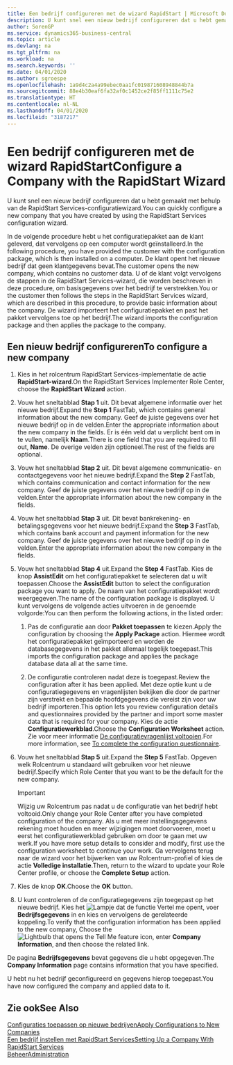 ```yaml
---
title: Een bedrijf configureren met de wizard RapidStart | Microsoft Docs
description: U kunt snel een nieuw bedrijf configureren dat u hebt gemaakt met behulp van de RapidStart Services-configuratiewizard.
author: SorenGP
ms.service: dynamics365-business-central
ms.topic: article
ms.devlang: na
ms.tgt_pltfrm: na
ms.workload: na
ms.search.keywords: ''
ms.date: 04/01/2020
ms.author: sgroespe
ms.openlocfilehash: 1a9d4c2a4a99ebec0aa1fc019871608948844b7a
ms.sourcegitcommit: 88e4b30eaf6fa32af0c1452ce2f85ff1111c75e2
ms.translationtype: HT
ms.contentlocale: nl-NL
ms.lasthandoff: 04/01/2020
ms.locfileid: "3187217"
---
```

# <a name="configure-a-company-with-the-rapidstart-wizard"></a><span data-ttu-id="06449-103">Een bedrijf configureren met de wizard RapidStart</span><span class="sxs-lookup"><span data-stu-id="06449-103">Configure a Company with the RapidStart Wizard</span></span>
<span data-ttu-id="06449-104">U kunt snel een nieuw bedrijf configureren dat u hebt gemaakt met behulp van de RapidStart Services-configuratiewizard.</span><span class="sxs-lookup"><span data-stu-id="06449-104">You can quickly configure a new company that you have created by using the RapidStart Services configuration wizard.</span></span>

<span data-ttu-id="06449-105">In de volgende procedure hebt u het configuratiepakket aan de klant geleverd, dat vervolgens op een computer wordt geïnstalleerd.</span><span class="sxs-lookup"><span data-stu-id="06449-105">In the following procedure, you have provided the customer with the configuration package, which is then installed on a computer.</span></span> <span data-ttu-id="06449-106">De klant opent het nieuwe bedrijf dat geen klantgegevens bevat.</span><span class="sxs-lookup"><span data-stu-id="06449-106">The customer opens the new company, which contains no customer data.</span></span> <span data-ttu-id="06449-107">U of de klant volgt vervolgens de stappen in de RapidStart Services-wizard, die worden beschreven in deze procedure, om basisgegevens over het bedrijf te verstrekken.</span><span class="sxs-lookup"><span data-stu-id="06449-107">You or the customer then follows the steps in the RapidStart Services wizard, which are described in this procedure, to provide basic information about the company.</span></span> <span data-ttu-id="06449-108">De wizard importeert het configuratiepakket en past het pakket vervolgens toe op het bedrijf.</span><span class="sxs-lookup"><span data-stu-id="06449-108">The wizard imports the configuration package and then applies the package to the company.</span></span>  

## <a name="to-configure-a-new-company"></a><span data-ttu-id="06449-109">Een nieuw bedrijf configureren</span><span class="sxs-lookup"><span data-stu-id="06449-109">To configure a new company</span></span>  
1. <span data-ttu-id="06449-110">Kies in het rolcentrum RapidStart Services-implementatie de actie **RapidStart-wizard**.</span><span class="sxs-lookup"><span data-stu-id="06449-110">On the RapidStart Services Implementer Role Center, choose the **RapidStart Wizard** action.</span></span>  
2. <span data-ttu-id="06449-111">Vouw het sneltabblad **Stap 1** uit. Dit bevat algemene informatie over het nieuwe bedrijf.</span><span class="sxs-lookup"><span data-stu-id="06449-111">Expand the **Step 1** FastTab, which contains general information about the new company.</span></span> <span data-ttu-id="06449-112">Geef de juiste gegevens over het nieuwe bedrijf op in de velden.</span><span class="sxs-lookup"><span data-stu-id="06449-112">Enter the appropriate information about the new company in the fields.</span></span> <span data-ttu-id="06449-113">Er is één veld dat u verplicht bent om in te vullen, namelijk **Naam**.</span><span class="sxs-lookup"><span data-stu-id="06449-113">There is one field that you are required to fill out, **Name**.</span></span> <span data-ttu-id="06449-114">De overige velden zijn optioneel.</span><span class="sxs-lookup"><span data-stu-id="06449-114">The rest of the fields are optional.</span></span>  
3. <span data-ttu-id="06449-115">Vouw het sneltabblad **Stap 2** uit. Dit bevat algemene communicatie- en contactgegevens voor het nieuwe bedrijf.</span><span class="sxs-lookup"><span data-stu-id="06449-115">Expand the **Step 2** FastTab, which contains communication and contact information for the new company.</span></span> <span data-ttu-id="06449-116">Geef de juiste gegevens over het nieuwe bedrijf op in de velden.</span><span class="sxs-lookup"><span data-stu-id="06449-116">Enter the appropriate information about the new company in the fields.</span></span>
4. <span data-ttu-id="06449-117">Vouw het sneltabblad **Stap 3** uit. Dit bevat bankrekening- en betalingsgegevens voor het nieuwe bedrijf.</span><span class="sxs-lookup"><span data-stu-id="06449-117">Expand the **Step 3** FastTab, which contains bank account and payment information for the new company.</span></span> <span data-ttu-id="06449-118">Geef de juiste gegevens over het nieuwe bedrijf op in de velden.</span><span class="sxs-lookup"><span data-stu-id="06449-118">Enter the appropriate information about the new company in the fields.</span></span>  
5. <span data-ttu-id="06449-119">Vouw het sneltabblad **Stap 4** uit.</span><span class="sxs-lookup"><span data-stu-id="06449-119">Expand the **Step 4** FastTab.</span></span> <span data-ttu-id="06449-120">Kies de knop **AssistEdit** om het configuratiepakket te selecteren dat u wilt toepassen.</span><span class="sxs-lookup"><span data-stu-id="06449-120">Choose the **AssistEdit** button to select the configuration package you want to apply.</span></span> <span data-ttu-id="06449-121">De naam van het configuratiepakket wordt weergegeven.</span><span class="sxs-lookup"><span data-stu-id="06449-121">The name of the configuration package is displayed.</span></span> <span data-ttu-id="06449-122">U kunt vervolgens de volgende acties uitvoeren in de genoemde volgorde:</span><span class="sxs-lookup"><span data-stu-id="06449-122">You can then perform the following actions, in the listed order:</span></span>  

    1. <span data-ttu-id="06449-123">Pas de configuratie aan door **Pakket toepassen** te kiezen.</span><span class="sxs-lookup"><span data-stu-id="06449-123">Apply the configuration by choosing the **Apply Package** action.</span></span> <span data-ttu-id="06449-124">Hiermee wordt het configuratiepakket geïmporteerd en worden de databasegegevens in het pakket allemaal tegelijk toegepast.</span><span class="sxs-lookup"><span data-stu-id="06449-124">This imports the configuration package and applies the package database data all at the same time.</span></span>  

    2. <span data-ttu-id="06449-125">De configuratie controleren nadat deze is toegepast.</span><span class="sxs-lookup"><span data-stu-id="06449-125">Review the configuration after it has been applied.</span></span> <span data-ttu-id="06449-126">Met deze optie kunt u de configuratiegegevens en vragenlijsten bekijken die door de partner zijn verstrekt en bepaalde hoofdgegevens die vereist zijn voor uw bedrijf importeren.</span><span class="sxs-lookup"><span data-stu-id="06449-126">This option lets you review configuration details and questionnaires provided by the partner and import some master data that is required for your company.</span></span> <span data-ttu-id="06449-127">Kies de actie **Configuratiewerkblad**.</span><span class="sxs-lookup"><span data-stu-id="06449-127">Choose the **Configuration Worksheet** action.</span></span> <span data-ttu-id="06449-128">Zie voor meer informatie [De configuratievragenlijst voltooien](admin-gather-customer-setup-values.md#to-complete-the-configuration-questionnaire).</span><span class="sxs-lookup"><span data-stu-id="06449-128">For more information, see [To complete the configuration questionnaire](admin-gather-customer-setup-values.md#to-complete-the-configuration-questionnaire).</span></span>  

6. <span data-ttu-id="06449-129">Vouw het sneltabblad **Stap 5** uit.</span><span class="sxs-lookup"><span data-stu-id="06449-129">Expand the **Step 5** FastTab.</span></span> <span data-ttu-id="06449-130">Opgeven welk Rolcentrum u standaard wilt gebruiken voor het nieuwe bedrijf.</span><span class="sxs-lookup"><span data-stu-id="06449-130">Specify which Role Center that you want to be the default for the new company.</span></span>  

    > [!IMPORTANT]  
    >  <span data-ttu-id="06449-131">Wijzig uw Rolcentrum pas nadat u de configuratie van het bedrijf hebt voltooid.</span><span class="sxs-lookup"><span data-stu-id="06449-131">Only change your Role Center after you have completed configuration of the company.</span></span> <span data-ttu-id="06449-132">Als u met meer instellingsgegevens rekening moet houden en meer wijzigingen moet doorvoeren, moet u eerst het configuratiewerkblad gebruiken om door te gaan met uw werk.</span><span class="sxs-lookup"><span data-stu-id="06449-132">If you have more setup details to consider and modify, first use the configuration worksheet to continue your work.</span></span> <span data-ttu-id="06449-133">Ga vervolgens terug naar de wizard voor het bijwerken van uw Rolcentrum-profiel of kies de actie **Volledige installatie**.</span><span class="sxs-lookup"><span data-stu-id="06449-133">Then, return to the wizard to update your Role Center profile, or choose the **Complete Setup** action.</span></span>

7. <span data-ttu-id="06449-134">Kies de knop **OK**.</span><span class="sxs-lookup"><span data-stu-id="06449-134">Choose the **OK** button.</span></span>  
8. <span data-ttu-id="06449-135">U kunt controleren of de configuratiegegevens zijn toegepast op het nieuwe bedrijf. Kies het ![Lampje dat de functie Vertel me opent](media/ui-search/search_small.png "Vertel me wat u wilt doen"), voer **Bedrijfsgegevens** in en kies en vervolgens de gerelateerde koppeling.</span><span class="sxs-lookup"><span data-stu-id="06449-135">To verify that the configuration information has been applied to the new company, Choose the ![Lightbulb that opens the Tell Me feature](media/ui-search/search_small.png "Tell me what you want to do") icon, enter **Company Information**, and then choose the related link.</span></span>

<span data-ttu-id="06449-136">De pagina **Bedrijfsgegevens** bevat gegevens die u hebt opgegeven.</span><span class="sxs-lookup"><span data-stu-id="06449-136">The **Company Information** page contains information that you have specified.</span></span>   

<span data-ttu-id="06449-137">U hebt nu het bedrijf geconfigureerd en gegevens hierop toegepast.</span><span class="sxs-lookup"><span data-stu-id="06449-137">You have now configured the company and applied data to it.</span></span>  

## <a name="see-also"></a><span data-ttu-id="06449-138">Zie ook</span><span class="sxs-lookup"><span data-stu-id="06449-138">See Also</span></span>  
[<span data-ttu-id="06449-139">Configuraties toepassen op nieuwe bedrijven</span><span class="sxs-lookup"><span data-stu-id="06449-139">Apply Configurations to New Companies</span></span>](admin-apply-configuration-to-new-companies.md)  
[<span data-ttu-id="06449-140">Een bedrijf instellen met RapidStart Services</span><span class="sxs-lookup"><span data-stu-id="06449-140">Setting Up a Company With RapidStart Services</span></span>](admin-set-up-a-company-with-rapidstart.md)  
[<span data-ttu-id="06449-141">Beheer</span><span class="sxs-lookup"><span data-stu-id="06449-141">Administration</span></span>](admin-setup-and-administration.md)
